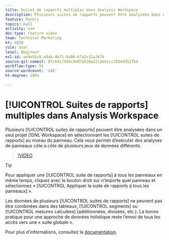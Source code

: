 ```yaml
---
title: Suites de rapports multiples dans Analysis Workspace
description: Plusieurs suites de rapports peuvent être analysées dans un seul projet Espace de travail en sélectionnant les suites de rapports au niveau du panneau. Cela vous permet d’exécuter des analyses de panneaux côte à côte de plusieurs jeux de données différents.
feature: Panels
topics: null
activity: use
doc-type: feature video
team: Technical Marketing
kt: 4820
role: User
level: Beginner
exl-id: ae9e55c0-a9ab-4b71-8a00-67a2c31a7676
source-git-commit: 8fc641743bc9e07b838a22ca64ccc15344d52764
workflow-type: ht
source-wordcount: '145'
ht-degree: 100%

---
```


# [!UICONTROL Suites de rapports] multiples dans Analysis Workspace

Plusieurs [!UICONTROL suites de rapports] peuvent être analysées dans un seul projet [!DNL Workspace] en sélectionnant les [!UICONTROL suites de rapports] au niveau du panneau. Cela vous permet d’exécuter des analyses de panneaux côte à côte de plusieurs jeux de données différents.

>[!VIDEO](https://video.tv.adobe.com/v/32843/?quality=12&learn=on)

>[!TIP]
>
> Pour appliquer une [!UICONTROL suite de rapports] à tous les panneaux en même temps, cliquez avec le bouton droit sur n’importe quel panneau et sélectionnez « [!UICONTROL Appliquer la suite de rapports à tous les panneaux] ».

Les données de plusieurs [!UICONTROL suites de rapports] ne peuvent pas être combinées dans des tableaux, [!UICONTROL segments] ou [!UICONTROL mesures calculées] (additionnées, divisées, etc.). La bonne pratique pour une approche de données holistique reste l’envoi de tous les accès vers une « suite globale ».

Pour plus d’informations, consultez la [documentation](https://experienceleague.adobe.com/docs/analytics/analyze/analysis-workspace/build-workspace-project/multiple-report-suites.html?lang=fr).
